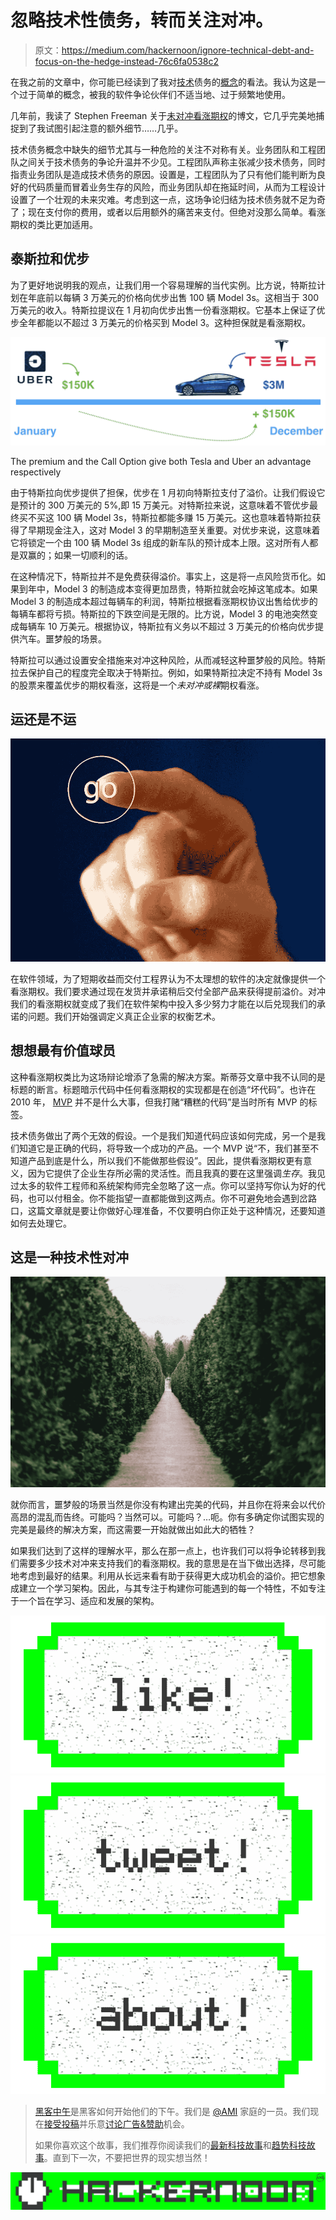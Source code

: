 # 忽略技术性债务，转而关注对冲。

> 原文：<https://medium.com/hackernoon/ignore-technical-debt-and-focus-on-the-hedge-instead-76c6fa0538c2>

在我之前的文章中，你可能已经读到了我对[技术](https://hackernoon.com/tagged/technical)债务的[概念](https://hackernoon.com/tagged/concept)的看法。我认为这是一个过于简单的概念，被我的软件争论伙伴们不适当地、过于频繁地使用。

几年前，我读了 Stephen Freeman 关于[未对冲看涨期权](http://higherorderlogic.com/2010/07/bad-code-isnt-technical-debt-its-an-unhedged-call-option/)的博文，它几乎完美地捕捉到了我试图引起注意的额外细节……几乎。

技术债务概念中缺失的细节尤其与一种危险的关注不对称有关。业务团队和工程团队之间关于技术债务的争论升温并不少见。工程团队声称主张减少技术债务，同时指责业务团队是造成技术债务的原因。设置是，工程团队为了只有他们能判断为良好的代码质量而冒着业务生存的风险，而业务团队却在拖延时间，从而为工程设计设置了一个壮观的未来灾难。考虑到这一点，这场争论归结为技术债务就不足为奇了；现在支付你的费用，或者以后用额外的痛苦来支付。但绝对没那么简单。看涨期权的类比更加适用。

## 泰斯拉和优步

为了更好地说明我的观点，让我们用一个容易理解的当代实例。比方说，特斯拉计划在年底前以每辆 3 万美元的价格向优步出售 100 辆 Model 3s。这相当于 300 万美元的收入。特斯拉提议在 1 月初向优步出售一份看涨期权。它基本上保证了优步全年都能以不超过 3 万美元的价格买到 Model 3。这种担保就是看涨期权。

![](img/974a43fab89e42af5e0a342201cb6c43.png)

The premium and the Call Option give both Tesla and Uber an advantage respectively

由于特斯拉向优步提供了担保，优步在 1 月初向特斯拉支付了溢价。让我们假设它是预计的 300 万美元的 5%,即 15 万美元。对特斯拉来说，这意味着不管优步最终买不买这 100 辆 Model 3s，特斯拉都能多赚 15 万美元。这也意味着特斯拉获得了早期现金注入，这对 Model 3 的早期制造至关重要。对优步来说，这意味着它将锁定一个由 100 辆 Model 3s 组成的新车队的预计成本上限。这对所有人都是双赢的；如果一切顺利的话。

在这种情况下，特斯拉并不是免费获得溢价。事实上，这是将一点风险货币化。如果到年中，Model 3 的制造成本变得更加昂贵，特斯拉就会吃掉这笔成本。如果 Model 3 的制造成本超过每辆车的利润，特斯拉根据看涨期权协议出售给优步的每辆车都将亏损。特斯拉的下跌空间是无限的。比方说，Model 3 的电池突然变成每辆车 10 万美元。根据协议，特斯拉有义务以不超过 3 万美元的价格向优步提供汽车。噩梦般的场景。

特斯拉可以通过设置安全措施来对冲这种风险，从而减轻这种噩梦般的风险。特斯拉去保护自己的程度完全取决于特斯拉。例如，如果特斯拉决定不持有 Model 3s 的股票来覆盖优步的期权看涨，这将是一个*未对冲或裸*期权看涨。

## 运还是不运

![](img/7d5332863326f183d47ec734bf91d248.png)

在软件领域，为了短期收益而交付工程界认为不太理想的软件的决定就像提供一个看涨期权。我们要求通过现在发货并承诺稍后交付全部产品来获得提前溢价。对冲我们的看涨期权就变成了我们在软件架构中投入多少努力才能在以后兑现我们的承诺的问题。我们开始强调定义真正企业家的权衡艺术。

## 想想最有价值球员

这种看涨期权类比为这场辩论增添了急需的解决方案。斯蒂芬文章中我不认同的是标题的断言。标题暗示代码中任何看涨期权的实现都是在创造“坏代码”。也许在 2010 年， [MVP](https://en.wikipedia.org/wiki/Minimum_viable_product) 并不是什么大事，但我打赌“糟糕的代码”是当时所有 MVP 的标签。

技术债务做出了两个无效的假设。一个是我们知道代码应该如何完成，另一个是我们知道它是正确的代码，将导致一个成功的产品。一个 MVP 说“不，我们甚至不知道产品到底是什么，所以我们不能做那些假设”。因此，提供看涨期权更有意义，因为它提供了企业生存所必需的灵活性。而且我真的要在这里强调*生存*。我见过太多的软件工程师和系统架构师完全忽略了这一点。你可以坚持写你认为好的代码，也可以付租金。你不能指望一直都能做到这两点。你不可避免地会遇到岔路口，这篇文章就是要让你做好心理准备，不仅要明白你正处于这种情况，还要知道如何去处理它。

## 这是一种技术性对冲

![](img/64844b2a311ade4544d8a80c8a3e956b.png)

就你而言，噩梦般的场景当然是你没有构建出完美的代码，并且你在将来会以代价高昂的混乱而告终。可能吗？当然可以。可能吗？…呃。你有多确定你试图实现的完美是最终的解决方案，而这需要一开始就做出如此大的牺牲？

如果我们达到了这样的理解水平，那么在那一点上，也许我们可以将争论转移到我们需要多少技术对冲来支持我们的看涨期权。我的意思是在当下做出选择，尽可能地考虑到最好的结果。利用从长远来看有助于获得更大成功机会的溢价。把它想象成建立一个学习架构。因此，与其专注于构建你可能遇到的每一个特性，不如专注于一个旨在学习、适应和发展的架构。

[![](img/50ef4044ecd4e250b5d50f368b775d38.png)](http://bit.ly/HackernoonFB)[![](img/979d9a46439d5aebbdcdca574e21dc81.png)](https://goo.gl/k7XYbx)[![](img/2930ba6bd2c12218fdbbf7e02c8746ff.png)](https://goo.gl/4ofytp)

> [黑客中午](http://bit.ly/Hackernoon)是黑客如何开始他们的下午。我们是 [@AMI](http://bit.ly/atAMIatAMI) 家庭的一员。我们现在[接受投稿](http://bit.ly/hackernoonsubmission)并乐意[讨论广告&赞助](mailto:partners@amipublications.com)机会。
> 
> 如果你喜欢这个故事，我们推荐你阅读我们的[最新科技故事](http://bit.ly/hackernoonlatestt)和[趋势科技故事](https://hackernoon.com/trending)。直到下一次，不要把世界的现实想当然！

![](img/be0ca55ba73a573dce11effb2ee80d56.png)